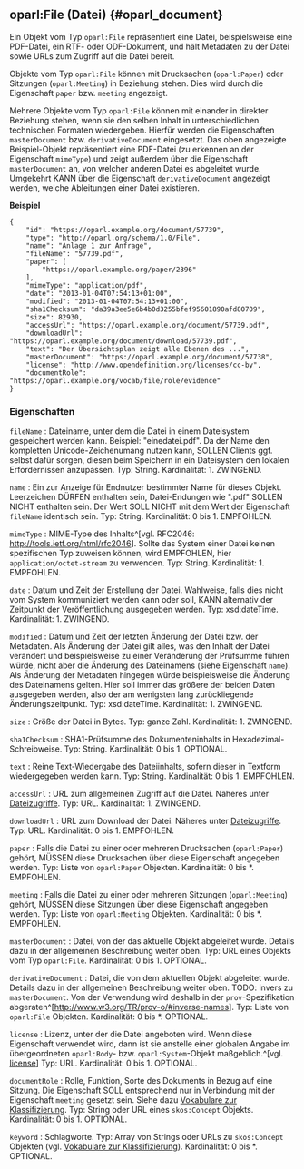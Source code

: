 oparl:File (Datei)  {#oparl_document}
----------------------

Ein Objekt vom Typ `oparl:File` repräsentiert eine Datei,
beispielsweise eine PDF-Datei, ein RTF- oder ODF-Dokument,
und hält Metadaten zu der Datei sowie URLs zum Zugriff auf 
die Datei bereit.

Objekte vom Typ `oparl:File` können mit Drucksachen (`oparl:Paper`)
oder Sitzungen (`oparl:Meeting`) in Beziehung stehen. Dies wird durch 
die Eigenschaft `paper` bzw. `meeting` angezeigt.

Mehrere Objekte vom Typ `oparl:File` können mit einander in direkter
Beziehung stehen, wenn sie den selben Inhalt in unterschiedlichen
technischen Formaten wiedergeben. Hierfür werden die Eigenschaften
`masterDocument` bzw. `derivativeDocument` eingesetzt. Das oben angezeigte
Beispiel-Objekt repräsentiert eine PDF-Datei (zu erkennen an der
Eigenschaft `mimeType`) und zeigt außerdem über die Eigenschaft 
`masterDocument` an, von welcher anderen Datei es abgeleitet wurde.
Umgekehrt KANN über die Eigenschaft `derivativeDocument` angezeigt
werden, welche Ableitungen einer Datei existieren.

**Beispiel**

~~~~~  {#document_ex1 .json}
{
    "id": "https://oparl.example.org/document/57739",
    "type": "http://oparl.org/schema/1.0/File",
    "name": "Anlage 1 zur Anfrage",
    "fileName": "57739.pdf",
    "paper": [
        "https://oparl.example.org/paper/2396"
    ],
    "mimeType": "application/pdf",
    "date": "2013-01-04T07:54:13+01:00",
    "modified": "2013-01-04T07:54:13+01:00",
    "sha1Checksum": "da39a3ee5e6b4b0d3255bfef95601890afd80709",
    "size": 82930,
    "accessUrl": "https://oparl.example.org/document/57739.pdf",
    "downloadUrl": "https://oparl.example.org/document/download/57739.pdf",
    "text": "Der Übersichtsplan zeigt alle Ebenen des ...",
    "masterDocument": "https://oparl.example.org/document/57738",
    "license": "http://www.opendefinition.org/licenses/cc-by",
    "documentRole": "https://oparl.example.org/vocab/file/role/evidence"
}
~~~~~

### Eigenschaften ###

`fileName`
:   Dateiname, unter dem die Datei in einem Dateisystem gespeichert werden
    kann. Beispiel: "einedatei.pdf". Da der Name den kompletten Unicode-Zeichenumang
    nutzen kann, SOLLEN Clients ggf. selbst dafür sorgen, diesen beim Speichern
    in ein Dateisystem den lokalen Erfordernissen anzupassen.
    Typ: String.
    Kardinalität: 1.
    ZWINGEND.

`name`
:   Ein zur Anzeige für Endnutzer bestimmter Name für dieses Objekt.
    Leerzeichen DÜRFEN enthalten sein, Datei-Endungen wie ".pdf" SOLLEN
    NICHT enthalten sein. Der Wert SOLL NICHT mit dem Wert der Eigenschaft
    `fileName` identisch sein.
    Typ: String.
    Kardinalität: 0 bis 1.
    EMPFOHLEN.

`mimeType`
:   MIME-Type des Inhalts^[vgl. RFC2046: <http://tools.ietf.org/html/rfc2046>].
    Sollte das System einer Datei keinen
    spezifischen Typ zuweisen können, wird EMPFOHLEN, hier 
    `application/octet-stream` zu verwenden.
    Typ: String.
    Kardinalität: 1.
    EMPFOHLEN.

`date`
:   Datum und Zeit der Erstellung der Datei. Wahlweise, falls dies nicht
    vom System kommuniziert werden kann oder soll, KANN alternativ
    der Zeitpunkt der Veröffentlichung ausgegeben werden.
    Typ: xsd:dateTime.
    Kardinalität: 1.
    ZWINGEND.

`modified`
:   Datum und Zeit der letzten Änderung der Datei bzw. der Metadaten. Als
    Änderung der Datei gilt alles, was den Inhalt der Datei verändert und
    beispielsweise zu einer Veränderung der Prüfsumme führen würde, nicht
    aber die Änderung des Dateinamens (siehe Eigenschaft `name`). Als 
    Änderung der Metadaten hingegen würde beispielsweise die Änderung des 
    Dateinamens gelten. Hier soll immer das größere der beiden Daten
    ausgegeben werden, also der am wenigsten lang zurückliegende
    Änderungszeitpunkt.
    Typ: xsd:dateTime.
    Kardinalität: 1.
    ZWINGEND.

`size`
:   Größe der Datei in Bytes.
    Typ: ganze Zahl.
    Kardinalität: 1.
    ZWINGEND.

`sha1Checksum`
:   SHA1-Prüfsumme des Dokumenteninhalts in Hexadezimal-Schreibweise.
    Typ: String.
    Kardinalität: 0 bis 1.
    OPTIONAL.
    
`text`
:   Reine Text-Wiedergabe des Dateiinhalts, sofern dieser in Textform
    wiedergegeben werden kann.
    Typ: String.
    Kardinalität: 0 bis 1.
    EMPFOHLEN.

`accessUrl`
:   URL zum allgemeinen Zugriff auf die Datei. Näheres unter [Dateizugriffe](#dateizugriff).
    Typ: URL.
    Kardinalität: 1.
    ZWINGEND.

`downloadUrl`
:   URL zum Download der Datei. Näheres unter [Dateizugriffe](#dateizugriff).
    Typ: URL.
    Kardinalität: 0 bis 1.
    EMPFOHLEN.

`paper`
:   Falls die Datei zu einer oder mehreren Drucksachen (`oparl:Paper`) gehört, MÜSSEN
    diese Drucksachen über diese Eigenschaft angegeben werden.
    Typ: Liste von `oparl:Paper` Objekten.
    Kardinalität: 0 bis *.
    EMPFOHLEN.

`meeting`
:   Falls die Datei zu einer oder mehreren Sitzungen (`oparl:Meeting`) gehört, MÜSSEN
    diese Sitzungen über diese Eigenschaft angegeben werden.
    Typ: Liste von `oparl:Meeting` Objekten.
    Kardinalität: 0 bis *.
    EMPFOHLEN.

`masterDocument`
:   Datei, von der das aktuelle Objekt abgeleitet wurde. Details dazu in der
    allgemeinen Beschreibung weiter oben.
    Typ: URL eines Objekts vom Typ `oparl:File`.
    Kardinalität: 0 bis 1.
    OPTIONAL.

`derivativeDocument`
:   Datei, die von dem aktuellen Objekt abgeleitet wurde. Details dazu in der
    allgemeinen Beschreibung weiter oben.
    TODO: invers zu `masterDocument`. Von der Verwendung
    wird deshalb in der `prov`-Spezifikation abgeraten^[<http://www.w3.org/TR/prov-o/#inverse-names>].
    Typ: Liste von `oparl:File` Objekten.
    Kardinalität: 0 bis *.
    OPTIONAL.

`license`
:   Lizenz, unter der die Datei angeboten wird. Wenn diese Eigenschaft verwendet
    wird, dann ist sie anstelle einer globalen Angabe im übergeordneten
    `oparl:Body`- bzw. `oparl:System`-Objekt maßgeblich.^[vgl. [license](#eigenschaft_license)]
    Typ: URL.
    Kardinalität: 0 bis 1.
    OPTIONAL.

`documentRole`
:   Rolle, Funktion, Sorte des Dokuments in Bezug auf eine Sitzung. Die Eigenschaft
    SOLL entsprechend nur in Verbindung mit der Eigenschaft `meeting` gesetzt sein.
    Siehe dazu [Vokabulare zur Klassifizierung](#vokabulare_klassifizierung).
    Typ: String oder URL eines `skos:Concept` Objekts.
    Kardinalität: 0 bis 1.
    OPTIONAL.

`keyword`
:   Schlagworte.
    Typ: Array von Strings oder URLs zu `skos:Concept` Objekten
    (vgl. [Vokabulare zur Klassifizierung](#vokabulare_klassifizierung)).
    Kardinalität: 0 bis *.
    OPTIONAL.
